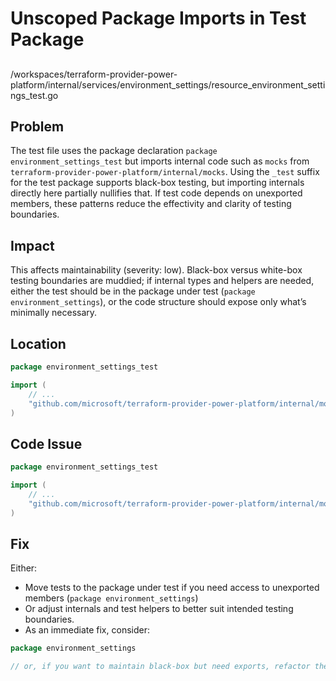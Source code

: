 # Unscoped Package Imports in Test Package

##

/workspaces/terraform-provider-power-platform/internal/services/environment_settings/resource_environment_settings_test.go

## Problem

The test file uses the package declaration `package environment_settings_test` but imports internal code such as `mocks` from `terraform-provider-power-platform/internal/mocks`. Using the `_test` suffix for the test package supports black-box testing, but importing internals directly here partially nullifies that. If test code depends on unexported members, these patterns reduce the effectivity and clarity of testing boundaries.

## Impact

This affects maintainability (severity: low). Black-box versus white-box testing boundaries are muddied; if internal types and helpers are needed, either the test should be in the package under test (`package environment_settings`), or the code structure should expose only what’s minimally necessary.

## Location

```go
package environment_settings_test

import (
	// ...
	"github.com/microsoft/terraform-provider-power-platform/internal/mocks"
)
```

## Code Issue

```go
package environment_settings_test

import (
	// ...
	"github.com/microsoft/terraform-provider-power-platform/internal/mocks"
)
```

## Fix

Either:

- Move tests to the package under test if you need access to unexported members (`package environment_settings`)
- Or adjust internals and test helpers to better suit intended testing boundaries.  
- As an immediate fix, consider:

```go
package environment_settings

// or, if you want to maintain black-box but need exports, refactor the API exposure and test stubs.
```
